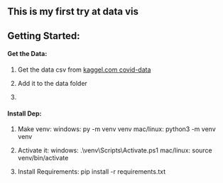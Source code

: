 ## This is my first try at data vis

## Getting Started:

#### Get the Data:
1. Get the data csv from 
[kaggel.com covid-data](https://www.kaggle.com/sudalairajkumar/novel-corona-virus-2019-dataset)

2. Add it to the data folder

3.

#### Install Dep:
1. Make venv:
    windows: py -m venv venv
    mac/linux: python3 -m venv venv

2. Activate it:
    windows: .\venv\Scripts\Activate.ps1
    mac/linux: source venv/bin/activate
3. Install Requirements:
    pip install -r requirements.txt

